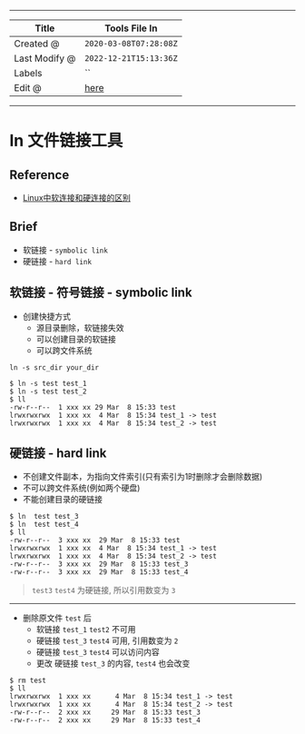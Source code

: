 -----

| Title         | Tools File ln                                       |
| ------------- | --------------------------------------------------- |
| Created @     | `2020-03-08T07:28:08Z`                              |
| Last Modify @ | `2022-12-21T15:13:36Z`                              |
| Labels        | \`\`                                                |
| Edit @        | [here](https://github.com/junxnone/linux/issues/33) |

-----

# ln 文件链接工具

## Reference

  - [Linux中软连接和硬连接的区别](https://www.cnblogs.com/loliconinvincible/p/12442230.html)

## Brief

  - 软链接 - `symbolic link`
  - 硬链接 - `hard link`

## 软链接 - 符号链接 - symbolic link

  - 创建快捷方式
      - 源目录删除，软链接失效
      - 可以创建目录的软链接
      - 可以跨文件系统

<!-- end list -->

    ln -s src_dir your_dir

    $ ln -s test test_1
    $ ln -s test test_2
    $ ll
    -rw-r--r--  1 xxx xx 29 Mar  8 15:33 test
    lrwxrwxrwx  1 xxx xx  4 Mar  8 15:34 test_1 -> test
    lrwxrwxrwx  1 xxx xx  4 Mar  8 15:34 test_2 -> test

## 硬链接 - hard link

  - 不创建文件副本，为指向文件索引(只有索引为1时删除才会删除数据)
  - 不可以跨文件系统(例如两个硬盘)
  - 不能创建目录的硬链接

<!-- end list -->

    $ ln  test test_3
    $ ln  test test_4
    $ ll
    -rw-r--r--  3 xxx xx  29 Mar  8 15:33 test
    lrwxrwxrwx  1 xxx xx  4 Mar  8 15:34 test_1 -> test
    lrwxrwxrwx  1 xxx xx  4 Mar  8 15:34 test_2 -> test
    -rw-r--r--  3 xxx xx  29 Mar  8 15:33 test_3
    -rw-r--r--  3 xxx xx  29 Mar  8 15:33 test_4

> `test3` `test4` 为硬链接, 所以引用数变为 `3`

-----

  - 删除原文件 `test` 后
      - 软链接 `test_1` `test2` 不可用
      - 硬链接 `test_3` `test4` 可用, 引用数变为 `2`
      - 硬链接 `test_3` `test4` 可以访问内容
      - 更改 硬链接 `test_3` 的内容, `test4` 也会改变

<!-- end list -->

    $ rm test
    $ ll
    lrwxrwxrwx  1 xxx xx      4 Mar  8 15:34 test_1 -> test
    lrwxrwxrwx  1 xxx xx      4 Mar  8 15:34 test_2 -> test
    -rw-r--r--  2 xxx xx     29 Mar  8 15:33 test_3
    -rw-r--r--  2 xxx xx     29 Mar  8 15:33 test_4
